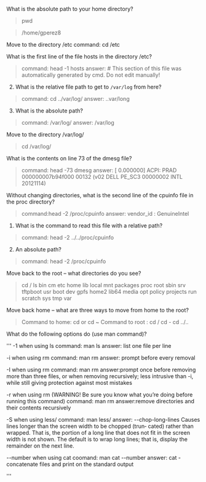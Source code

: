 
What is the absolute path to your home directory?

>pwd

>/home/gperez8

Move to the directory /etc command: cd /etc

What is the first line of the file hosts in the directory /etc?

>command: head -1 hosts
>answer: # This section of this file was automatically generated by cmd. Do not edit manually!

2.	What is the relative file path to get to ```/var/log``` from here?

>command: cd ../var/log/
>answer: ..var/long


3.	What is the absolute path?

>command: /var/log/
>answer: /var/log

Move to the directory /var/log/

>cd /var/log/

What is the contents on line 73 of the dmesg file?

>command: head -73 dmesg
>answer: [ 0.000000] ACPI: PRAD 000000007b94f000 00132 (v02 DELL PE_SC3 00000002 INTL 20121114)

Without changing directories, what is the second line of the cpuinfo file in the proc directory?

>command:head -2 /proc/cpuinfo
>answer: vendor_id	: GenuineIntel 

1.	What is the command to read this file with a relative path? 

>command: head -2 ../../proc/cpuinfo


2.	An absolute path?

>command: head -2 /proc/cpuinfo

Move back to the root – what directories do you see? 

>cd /
>ls
>bin   cm   etc   home   lib    local  mnt  packages  proc      root  sbin     srv  tftpboot  usr
>boot  dev  gpfs  home2  lib64  media  opt  policy    projects  run   scratch  sys  tmp       var


Move back home – what are three ways to move from home to the root? 

>Command to home: cd or cd ~
>Command to root : cd / cd - cd ../..

What do the following options do (use man command)?

'''
-1 when using ls command: man ls
answer: list one file per line

-i when using rm command: man rm 
answer: prompt before every removal

-I when using rm command: man rm 
answer:prompt once before removing more than three files, or when removing recursively; less intrusive than -i, while still giving protection against most mistakes

-r when using rm (WARNING! Be sure you know what you’re doing before running this command) command: man rm 
answer:remove directories and their contents recursively

-S when using less/ command: man less/ 
answer: --chop-long-lines Causes lines longer than the screen width to be chopped (trun‐ cated) rather than wrapped. That is, the portion of a long line that does not fit in the screen width is not shown. The default is to wrap long lines; that is, display the remainder on the next line.

--number when using cat coomand: man cat --number 
answer: cat - concatenate files and print on the standard output

'''
